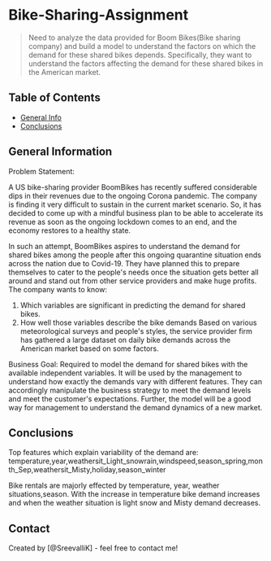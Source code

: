 # Bike-Sharing-Assignment
> Need to analyze the data provided for Boom Bikes(Bike sharing company) and build a model to understand the factors on which the demand for these shared bikes depends. Specifically, they want to understand the factors affecting the demand for these shared bikes in the American market. 


## Table of Contents
* [General Info](#general-information)
* [Conclusions](#conclusions)

<!-- You can include any other section that is pertinent to your problem -->

## General Information
Problem Statement:

A US bike-sharing provider BoomBikes has recently suffered considerable dips in their revenues due to the ongoing Corona pandemic. The company is finding it very difficult to sustain in the current market scenario. So, it has decided to come up with a mindful business plan to be able to accelerate its revenue as soon as the ongoing lockdown comes to an end, and the economy restores to a healthy state. 

In such an attempt, BoomBikes aspires to understand the demand for shared bikes among the people after this ongoing quarantine situation ends across the nation due to Covid-19. They have planned this to prepare themselves to cater to the people's needs once the situation gets better all around and stand out from other service providers and make huge profits.
The company wants to know:
1. Which variables are significant in predicting the demand for shared bikes.
2. How well those variables describe the bike demands
Based on various meteorological surveys and people's styles, the service provider firm has gathered a large dataset on daily bike demands across the American market based on some factors. 

Business Goal:
Required to model the demand for shared bikes with the available independent variables. It will be used by the management to understand how exactly the demands vary with different features. They can accordingly manipulate the business strategy to meet the demand levels and meet the customer's expectations. Further, the model will be a good way for management to understand the demand dynamics of a new market. 

## Conclusions
Top features which explain variability of the demand are: temperature,year,weathersit_Light_snowrain,windspeed,season_spring,month_Sep,weathersit_Misty,holiday,season_winter

Bike rentals are majorly effected by temperature, year, weather situations,season.
With the increase in temperature bike demand increases and when the weather situation is light snow and Misty demand decreases.

<!-- You don't have to answer all the questions - just the ones relevant to your project. -->


## Contact
Created by [@SreevalliK] - feel free to contact me!


<!-- Optional -->
<!-- ## License -->
<!-- This project is open source and available under the [... License](). -->

<!-- You don't have to include all sections - just the one's relevant to your project -->
